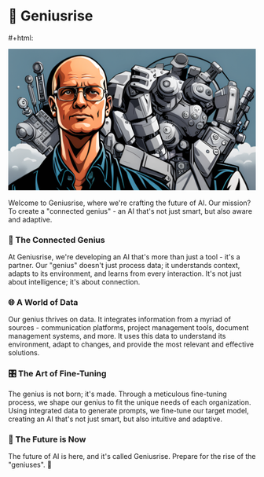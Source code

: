 # 🧠 Geniusrise

#+html: <p align="center"><img src="assets/grothendieck2.png" /></p>


Welcome to Geniusrise, where we're crafting the future of AI. Our mission? To create a "connected genius" - an AI that's not just smart, but also aware and adaptive.

### 🎯 The Connected Genius

At Geniusrise, we're developing an AI that's more than just a tool - it's a partner. Our "genius" doesn't just process data; it understands context, adapts to its environment, and learns from every interaction. It's not just about intelligence; it's about connection.

### 🌐 A World of Data

Our genius thrives on data. It integrates information from a myriad of sources - communication platforms, project management tools, document management systems, and more. It uses this data to understand its environment, adapt to changes, and provide the most relevant and effective solutions.

### 🎛️ The Art of Fine-Tuning

The genius is not born; it's made. Through a meticulous fine-tuning process, we shape our genius to fit the unique needs of each organization. Using integrated data to generate prompts, we fine-tune our target model, creating an AI that's not just smart, but also intuitive and adaptive.

### 🚀 The Future is Now

The future of AI is here, and it's called Geniusrise. Prepare for the rise of the "geniuses". 🎉
